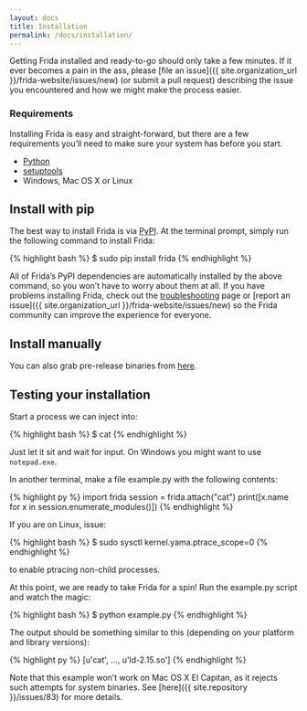 ```yaml
---
layout: docs
title: Installation
permalink: /docs/installation/
---
```


Getting Frida installed and ready-to-go should only take a few minutes. If it
ever becomes a pain in the ass, please [file an
issue]({{ site.organization_url }}/frida-website/issues/new) (or submit a pull request)
describing the issue you encountered and how we might make the process easier.

### Requirements

Installing Frida is easy and straight-forward, but there are a few requirements
you’ll need to make sure your system has before you start.

- [Python](http://python.org/)
- [setuptools](https://pypi.python.org/pypi/setuptools)
- Windows, Mac OS X or Linux

## Install with pip

The best way to install Frida is via
[PyPI](https://pypi.python.org/pypi/frida). At the terminal prompt,
simply run the following command to install Frida:

{% highlight bash %}
$ sudo pip install frida
{% endhighlight %}

All of Frida’s PyPI dependencies are automatically installed by the above
command, so you won’t have to worry about them at all. If you have problems
installing Frida, check out the [troubleshooting](../troubleshooting/) page or
[report an issue]({{ site.organization_url }}/frida-website/issues/new) so the Frida
community can improve the experience for everyone.

## Install manually

You can also grab pre-release binaries from [here](http://build.frida.re/frida/).

## Testing your installation

Start a process we can inject into:

{% highlight bash %}
$ cat
{% endhighlight %}

Just let it sit and wait for input. On Windows you might want to use
`notepad.exe`.

In another terminal, make a file example.py with the following contents:

{% highlight py %}
import frida
session = frida.attach("cat")
print([x.name for x in session.enumerate_modules()])
{% endhighlight %}

If you are on Linux, issue:

{% highlight bash %}
$ sudo sysctl kernel.yama.ptrace_scope=0
{% endhighlight %}

to enable ptracing non-child processes.

At this point, we are ready to take Frida for a spin! Run the example.py
script and watch the magic:

{% highlight bash %}
$ python example.py
{% endhighlight %}

The output should be something similar to this (depending on your platform
and library versions):

{% highlight py %}
[u'cat', …, u'ld-2.15.so']
{% endhighlight %}

Note that this example won’t work on Mac OS X El Capitan, as it rejects such attempts for system binaries. See [here]({{ site.repository }}/issues/83) for more details.
